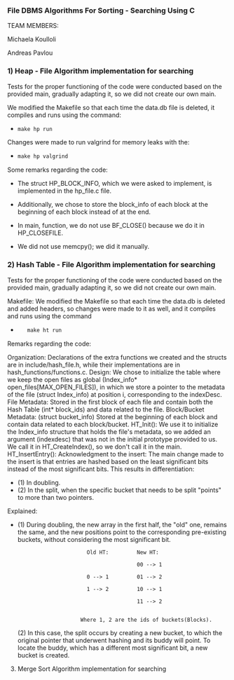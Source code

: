 ### File DBMS Algorithms For Sorting - Searching Using C

TEAM MEMBERS: 

Michaela Koulloli 

Andreas Pavlou 

 ### 1) Heap - File Algorithm implementation for searching

Tests for the proper functioning of the code were conducted based on the provided main, gradually adapting it, so we did not create our own main.

We modified the Makefile so that each time the data.db file is deleted, it compiles and runs using the command:
- ```c
  make hp run 
  
Changes were made to run valgrind for memory leaks with the:
- ```c
  make hp valgrind
  
Some remarks regarding the code:
- The struct HP_BLOCK_INFO, which we were asked to implement, is implemented in the hp_file.c file.

- Additionally, we chose to store the block_info of each block at the beginning of each block instead of at the end.

- In main, function, we do not use BF_CLOSE() because we do it in HP_CLOSEFILE.

- We did not use memcpy(); we did it manually.



 ### 2) Hash Table - File Algorithm implementation for searching 

 
Tests for the proper functioning of the code were conducted based on the provided main, gradually adapting it, so we did not create our own main.

Makefile: We modified the Makefile so that each time the data.db is deleted and added headers, so changes were made to it as well, and it compiles and runs using the command
- ```c
     make ht run

Remarks regarding the code:

Organization: Declarations of the extra functions we created and the structs are in include/hash_file.h, while their implementations are in hash_functions/functions.c.
Design: We chose to initialize the table where we keep the open files as global (Index_info* open_files[MAX_OPEN_FILES]), in which we store a pointer to the metadata of the file (struct Index_info) at position i, corresponding to the indexDesc.
File Metadata: Stored in the first block of each file and contain both the Hash Table (int* block_ids) and data related to the file. Block/Bucket Metadata: (struct bucket_info) Stored at the beginning of each block and contain data related to each block/bucket.
HT_Init(): We use it to initialize the Index_info structure that holds the file's metadata, so we added an argument (indexdesc) that was not in the initial prototype provided to us. We call it in HT_CreateIndex(), so we don't call it in the main.
HT_InsertEntry(): Acknowledgment to the insert: The main change made to the insert is that entries are hashed based on the least significant bits instead of the most significant bits. This results in differentiation:

- (1) In doubling.
- (2) In the split, when the specific bucket that needs to be split "points" to more than two pointers.

Explained:
- (1) During doubling, the new array in the first half, the "old" one, remains the same, and the new positions point to the corresponding pre-existing buckets, without considering the most significant bit.


                            Old HT:         New HT:

       	                                    00 --> 1

                            0 --> 1         01 --> 2

                            1 --> 2         10 --> 1

                                            11 --> 2


                          Where 1, 2 are the ids of buckets(Blocks).


  (2) In this case, the split occurs by creating a new bucket, to which the original pointer that underwent hashing and its buddy will point. To locate the buddy, which has a different most significant bit, a new bucket is created.


 3) Merge Sort Algorithm implementation for searching 
